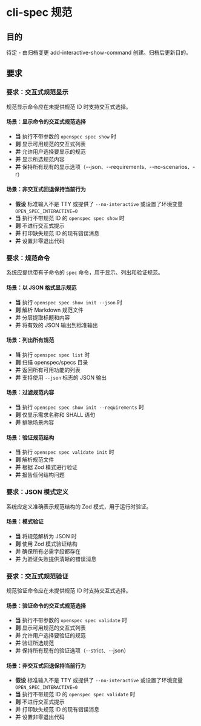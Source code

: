 # cli-spec 规范

## 目的
待定 - 由归档变更 add-interactive-show-command 创建。归档后更新目的。

## 要求
### 要求：交互式规范显示

规范显示命令应在未提供规范 ID 时支持交互式选择。

#### 场景：显示命令的交互式规范选择

- **当** 执行不带参数的 `openspec spec show` 时
- **则** 显示可用规范的交互式列表
- **并** 允许用户选择要显示的规范
- **并** 显示所选规范内容
- **并** 保持所有现有的显示选项（--json、--requirements、--no-scenarios、-r）

#### 场景：非交互式回退保持当前行为

- **假设** 标准输入不是 TTY 或提供了 `--no-interactive` 或设置了环境变量 `OPEN_SPEC_INTERACTIVE=0`
- **当** 执行不带规范 ID 的 `openspec spec show` 时
- **则** 不进行交互式提示
- **并** 打印缺失规范 ID 的现有错误消息
- **并** 设置非零退出代码

### 要求：规范命令

系统应提供带有子命令的 `spec` 命令，用于显示、列出和验证规范。

#### 场景：以 JSON 格式显示规范

- **当** 执行 `openspec spec show init --json` 时
- **则** 解析 Markdown 规范文件
- **并** 分层提取标题和内容
- **并** 将有效的 JSON 输出到标准输出

#### 场景：列出所有规范

- **当** 执行 `openspec spec list` 时
- **则** 扫描 openspec/specs 目录
- **并** 返回所有可用功能的列表
- **并** 支持使用 `--json` 标志的 JSON 输出

#### 场景：过滤规范内容

- **当** 执行 `openspec spec show init --requirements` 时
- **则** 仅显示需求名称和 SHALL 语句
- **并** 排除场景内容

#### 场景：验证规范结构

- **当** 执行 `openspec spec validate init` 时
- **则** 解析规范文件
- **并** 根据 Zod 模式进行验证
- **并** 报告任何结构问题

### 要求：JSON 模式定义

系统应定义准确表示规范结构的 Zod 模式，用于运行时验证。

#### 场景：模式验证

- **当** 将规范解析为 JSON 时
- **则** 使用 Zod 模式验证结构
- **并** 确保所有必需字段都存在
- **并** 为验证失败提供清晰的错误消息

### 要求：交互式规范验证

规范验证命令应在未提供规范 ID 时支持交互式选择。

#### 场景：验证命令的交互式规范选择

- **当** 执行不带参数的 `openspec spec validate` 时
- **则** 显示可用规范的交互式列表
- **并** 允许用户选择要验证的规范
- **并** 验证所选规范
- **并** 保持所有现有的验证选项（--strict、--json）

#### 场景：非交互式回退保持当前行为

- **假设** 标准输入不是 TTY 或提供了 `--no-interactive` 或设置了环境变量 `OPEN_SPEC_INTERACTIVE=0`
- **当** 执行不带规范 ID 的 `openspec spec validate` 时
- **则** 不进行交互式提示
- **并** 打印缺失规范 ID 的现有错误消息
- **并** 设置非零退出代码